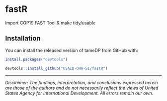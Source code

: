 # fastR

Import COP19 FAST Tool & make tidy/usable

## Installation

You can install the released version of tameDP from GitHub with:

``` r
install.packages("devtools")

devtools::install_github("USAID-OHA-SI/fastR")
```

---

*Disclaimer: The findings, interpretation, and conclusions expressed herein are those of the authors and do not necessarily reflect the views of United States Agency for International Development. All errors remain our own.*
